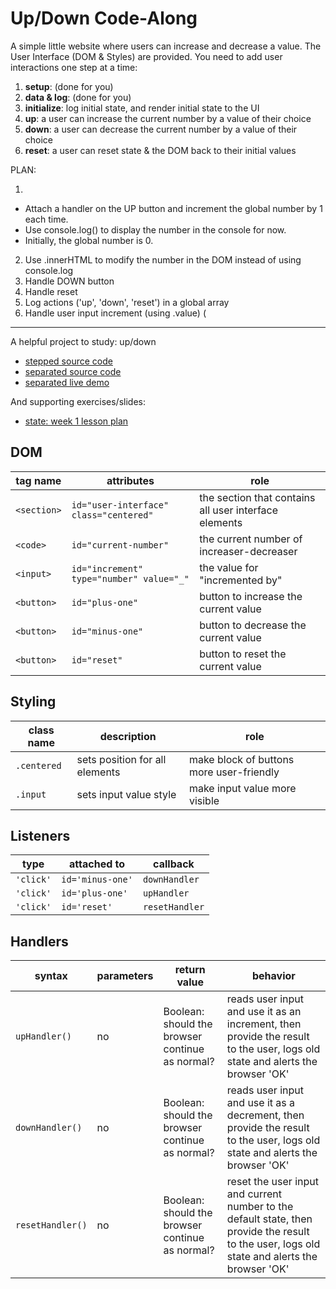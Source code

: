 # Up/Down Code-Along

A simple little website where users can increase and decrease a value. The User Interface (DOM & Styles) are provided. You need to add user interactions one step at a time:

1. **setup**: (done for you)
1. **data & log**: (done for you)
1. **initialize**: log initial state, and render initial state to the UI
1. **up**: a user can increase the current number by a value of their choice
1. **down**: a user can decrease the current number by a value of their choice
1. **reset**: a user can reset state & the DOM back to their initial values

PLAN:

1.

- Attach a handler on the UP button and increment the global number by 1 each time.
- Use console.log() to display the number in the console for now.
- Initially, the global number is 0.

2. Use .innerHTML to modify the number in the DOM instead of using console.log
3. Handle DOWN button
4. Handle reset
5. Log actions ('up', 'down', 'reset') in a global array
6. Handle user input increment (using .value) (

---

A helpful project to study: up/down

- [stepped source code](https://github.com/HackYourFutureBelgium/state/tree/master/example-projects/up-down-stepped)
- [separated source code](https://github.com/hackyourfuturebelgium/state/tree/master/example-projects/up-down-separated)
- [separated live demo](http://127.0.0.1:5500/03-state/repo/example-projects/up-down-separated/index.html)

And supporting exercises/slides:

- [state: week 1 lesson plan](http://127.0.0.1:5500/03-state/repo/week-1/index.html)

## DOM

| tag name    | attributes                               | role                                                  |
| ----------- | ---------------------------------------- | ----------------------------------------------------- |
| `<section>` | `id="user-interface" class="centered"`   | the section that contains all user interface elements |
| `<code>`    | `id="current-number"`                    | the current number of increaser-decreaser             |
| `<input>`   | `id="increment" type="number" value="_"` | the value for "incremented by"                        |
| `<button>`  | `id="plus-one"`                          | button to increase the current value                  |
| `<button>`  | `id="minus-one"`                         | button to decrease the current value                  |
| `<button>`  | `id="reset"`                             | button to reset the current value                     |

## Styling

| class name  | description                    | role                                     |
| ----------- | ------------------------------ | ---------------------------------------- |
| `.centered` | sets position for all elements | make block of buttons more user-friendly |
| `.input`    | sets input value style         | make input value more visible            |

## Listeners

| type      | attached to      | callback       |
| --------- | ---------------- | -------------- |
| `'click'` | `id='minus-one'` | `downHandler`  |
| `'click'` | `id='plus-one'`  | `upHandler`    |
| `'click'` | `id='reset'`     | `resetHandler` |

## Handlers

| syntax           | parameters | return value                                    | behavior                                                                                                                                      |
| ---------------- | ---------- | ----------------------------------------------- | --------------------------------------------------------------------------------------------------------------------------------------------- |
| `upHandler()`    | no         | Boolean: should the browser continue as normal? | reads user input and use it as an increment, then provide the result to the user, logs old state and alerts the browser 'OK'                  |
| `downHandler()`  | no         | Boolean: should the browser continue as normal? | reads user input and use it as a decrement, then provide the result to the user, logs old state and alerts the browser 'OK'                   |
| `resetHandler()` | no         | Boolean: should the browser continue as normal? | reset the user input and current number to the default state, then provide the result to the user, logs old state and alerts the browser 'OK' |
